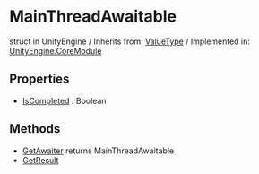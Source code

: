 # MainThreadAwaitable
struct in UnityEngine
 / Inherits from: <a href="https://docs.unity3d.com/6000.0/Documentation/ScriptReference/ValueType.html" target="_blank">ValueType</a> / Implemented in: <a href="https://docs.unity3d.com/6000.0/Documentation/ScriptReference/UnityEngine.CoreModule.html" target="_blank">UnityEngine.CoreModule</a>
## Properties
- <a href="https://docs.unity3d.com/6000.0/Documentation/ScriptReference/MainThreadAwaitable-IsCompleted.html" target="_blank">IsCompleted</a> : Boolean
## Methods
- <a href="https://docs.unity3d.com/6000.0/Documentation/ScriptReference/MainThreadAwaitable.GetAwaiter.html" target="_blank">GetAwaiter</a> returns MainThreadAwaitable
- <a href="https://docs.unity3d.com/6000.0/Documentation/ScriptReference/MainThreadAwaitable.GetResult.html" target="_blank">GetResult</a>
